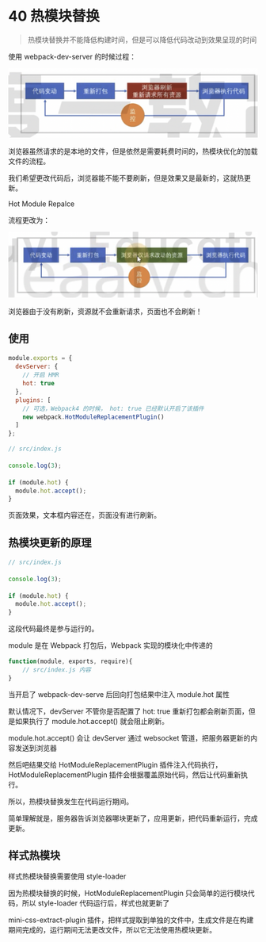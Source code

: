 # 40 热模块替换

> 热模块替换并不能降低构建时间，但是可以降低代码改动到效果呈现的时间

使用 webpack-dev-server 的时候过程：

![](../README_files/iShot_2023-10-30_15.52.21.png)

浏览器虽然请求的是本地的文件，但是依然是需要耗费时间的，热模块优化的加载文件的流程。

我们希望更改代码后，浏览器能不能不要刷新，但是效果又是最新的，这就热更新。

Hot Module Repalce

流程更改为：

![](../README_files/iShot_2023-10-30_15.57.35.png)

浏览器由于没有刷新，资源就不会重新请求，页面也不会刷新！

## 使用

```js
module.exports = {
  devServer: {
    // 开启 HMR
    hot: true
  },
  plugins: [
    // 可选，Webpack4 的时候， hot: true 已经默认开启了该插件
    new webpack.HotModuleReplacementPlugin()
  ]
};
```

```js
// src/index.js

console.log(3);

if (module.hot) {
  module.hot.accept();
}
```

页面效果，文本框内容还在，页面没有进行刷新。

## 热模块更新的原理

```js
// src/index.js

console.log(3);

if (module.hot) {
  module.hot.accept();
}
```

这段代码最终是参与运行的。

module 是在 Webpack 打包后，Webpack 实现的模块化中传递的

```js
function(module, exports, require){
    // src/index.js 内容
}
```

当开启了 webpack-dev-serve 后回向打包结果中注入 module.hot 属性

默认情况下，devServer 不管你是否配置了 hot: true 重新打包都会刷新页面，但是如果执行了 module.hot.accept() 就会阻止刷新。

module.hot.accept() 会让 devServer 通过 websocket 管道，把服务器更新的内容发送到浏览器

然后吧结果交给 HotModuleReplacementPlugin 插件注入代码执行，HotModuleReplacementPlugin 插件会根据覆盖原始代码，然后让代码重新执行。

所以，热模块替换发生在代码运行期间。

简单理解就是，服务器告诉浏览器哪块更新了，应用更新，把代码重新运行，完成更新。

## 样式热模块

样式热模块替换需要使用 style-loader

因为热模块替换的时候，HotModuleReplacementPlugin 只会简单的运行模块代码，所以 style-loader 代码运行后，样式也就更新了

mini-css-extract-plugin 插件，把样式提取到单独的文件中，生成文件是在构建期间完成的，运行期间无法更改文件，所以它无法使用热模块更新。
